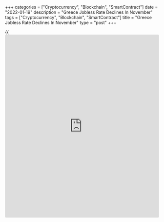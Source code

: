 +++
categories = ["Cryptocurrency", "Blockchain", "SmartContract"]
date = "2022-01-19"
description = "Greece Jobless Rate Declines In November"
tags = ["Cryptocurrency", "Blockchain", "SmartContract"]
title = "Greece Jobless Rate Declines In November"
type = "post"
+++

{{<iframe id="large-banner" src="https://www.bounty.group/#slide=23.0" width="100%" height="600" scrolling="no" style="border: 0px solid rgb(216, 221, 230); border-radius: 3px;">}}

Greece's unemployment rate decreased marginally in November, figures
from the Hellenic Statistical Authority showed on Wednesday.

The jobless rate eased to 13.3 percent in November from 13.4 percent in
October. In the same month last year, the unemployment rate was 16.1
percent.

The number of unemployed decreased by 121,560 persons to 624,858 in
November from 746,418 in the previous year.

The youth unemployment rate, which is applied to the 15-24 age group,
declined to 34.3 percent in November from 37.6 percent in the same month
last year.

Employment increased by 208,940 to 4.087 million persons in November
from 3.878 million a year ago.

For comments and feedback [contact](https://www.playgroundfx.com/contact/): editorial@rtt[news](https://www.letsplayfx.com/blog/forex-news-website/).com

[Economic News][1]

 **What parts of the world are seeing the best (and worst) economic
performances lately? Click[here][2] to check out our [Econ Scorecard][2]
and find out! See up-to-the-moment [ranking](https://www.playgroundfx.com/blog/crypto-exchange-ranking/)s for the best and worst
performers in [GDP][3], [unemployment rate][4], [inflation][5] and much
more.**

   1. www.rtt[news](https://www.letsplayfx.com/blog/forex-news-website/).com/Content/EconomicNews.aspx
   2. www.rtt[news](https://www.letsplayfx.com/blog/forex-news-website/).com/economic-scorecard/world-rank/unemployment-rate/highest-performance.aspx
   3. www.rtt[news](https://www.letsplayfx.com/blog/forex-news-website/).com/economic-scorecard/world-rank/GDP/highest-performance.aspx
   4. www.rtt[news](https://www.letsplayfx.com/blog/forex-news-website/).com/economic-scorecard/world-rank/unemployment-rate/lowest-performance.aspx
   5. www.rtt[news](https://www.letsplayfx.com/blog/forex-news-website/).com/economic-scorecard/world-rank/CPI/highest-performance.aspx